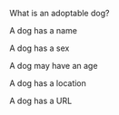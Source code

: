 What is an adoptable dog?

A dog has a name

A dog has a sex

A dog may have an age

A dog has a location

A dog has a URL
